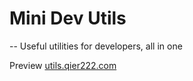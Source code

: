 # Mini Dev Utils
--
Useful utilities for developers, all in one



Preview [utils.qier222.com](https://utils.qier222.com)
